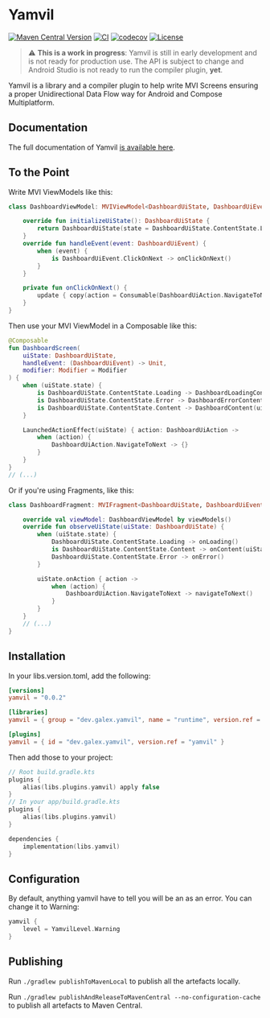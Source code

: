 # Yamvil

[![Maven Central Version](https://img.shields.io/maven-central/v/dev.galex.yamvil/runtime)](https://central.sonatype.com/search?q=dev.galex.yamvil)
[![CI](https://github.com/galex/yamvil/actions/workflows/ci.yml/badge.svg?branch=main)](https://github.com/galex/yamvil/actions/workflows/ci.yml)
[![codecov](https://codecov.io/github/galex/yamvil/branch/main/graph/badge.svg?token=ML8EN8PYP0)](https://codecov.io/github/galex/yamvil)
[![License](https://img.shields.io/badge/License-Apache_2.0-blue.svg)](https://opensource.org/licenses/Apache-2.0)

> ⚠️ **This is a work in progress**: Yamvil is still in early development and is not ready for production use. The API is subject to change and Android Studio is not ready to run the compiler plugin, **yet**.

Yamvil is a library and a compiler plugin to help write MVI Screens ensuring a proper Unidirectional Data Flow way for Android and Compose Multiplatform.

## Documentation

The full documentation of Yamvil [is available here](https://docs.galex.dev/yamvil/).

## To the Point

Write MVI ViewModels like this:
```kotlin
class DashboardViewModel: MVIViewModel<DashboardUiState, DashboardUiEvent>() {

    override fun initializeUiState(): DashboardUiState {
        return DashboardUiState(state = DashboardUiState.ContentState.Loading)
    }
    override fun handleEvent(event: DashboardUiEvent) {
        when (event) {
            is DashboardUiEvent.ClickOnNext -> onClickOnNext()
        }
    }

    private fun onClickOnNext() {
        update { copy(action = Consumable(DashboardUiAction.NavigateToNext)) }
    }
}
```
Then use your MVI ViewModel in a Composable like this:
```kotlin
@Composable
fun DashboardScreen(
    uiState: DashboardUiState,
    handleEvent: (DashboardUiEvent) -> Unit,
    modifier: Modifier = Modifier
) {
    when (uiState.state) {
        is DashboardUiState.ContentState.Loading -> DashboardLoadingContent()
        is DashboardUiState.ContentState.Error -> DashboardErrorContent()
        is DashboardUiState.ContentState.Content -> DashboardContent(uiState.state)
    }

    LaunchedActionEffect(uiState) { action: DashboardUiAction ->
        when (action) {
            DashboardUiAction.NavigateToNext -> {}
        }
    }
}
// (...)
```
Or if you're using Fragments, like this:
```kotlin
class DashboardFragment: MVIFragment<DashboardUiState, DashboardUiEvent>() {

    override val viewModel: DashboardViewModel by viewModels()
    override fun observeUiState(uiState: DashboardUiState) {
        when (uiState.state) {
            DashboardUiState.ContentState.Loading -> onLoading()
            is DashboardUiState.ContentState.Content -> onContent(uiState.state)
            DashboardUiState.ContentState.Error -> onError()
        }

        uiState.onAction { action ->
            when (action) {
                DashboardUiAction.NavigateToNext -> navigateToNext()
            }
        }
    }
    // (...)
}
```

## Installation

In your libs.version.toml, add the following:

```toml
[versions]
yamvil = "0.0.2"

[libraries]
yamvil = { group = "dev.galex.yamvil", name = "runtime", version.ref = "yamvil" }

[plugins]
yamvil = { id = "dev.galex.yamvil", version.ref = "yamvil" }
```

Then add those to your project:
```kotlin
// Root build.gradle.kts
plugins {
    alias(libs.plugins.yamvil) apply false
}
// In your app/build.gradle.kts
plugins {
    alias(libs.plugins.yamvil)
}

dependencies {
    implementation(libs.yamvil)
}
```
## Configuration

By default, anything yamvil have to tell you will be an as an error.
You can change it to Warning:

```kotlin
yamvil {
    level = YamvilLevel.Warning
}
```
## Publishing

Run `./gradlew publishToMavenLocal` to publish all the artefacts locally.

Run `./gradlew publishAndReleaseToMavenCentral --no-configuration-cache` to publish all artefacts to Maven Central.